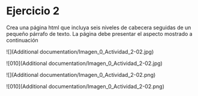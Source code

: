 # Ejercicio 2
Crea una página html que incluya seis niveles de cabecera seguidas de un pequeño párrafo de texto. La página debe presentar el aspecto mostrado a continuación

![](Additional documentation/Imagen_0_Actividad_2-02.jpg)

![010](Additional documentation/Imagen_0_Actividad_2-02.jpg)

![](Additional documentation/Imagen_0_Actividad_2-02.png)

![010](Additional documentation/Imagen_0_Actividad_2-02.png)
